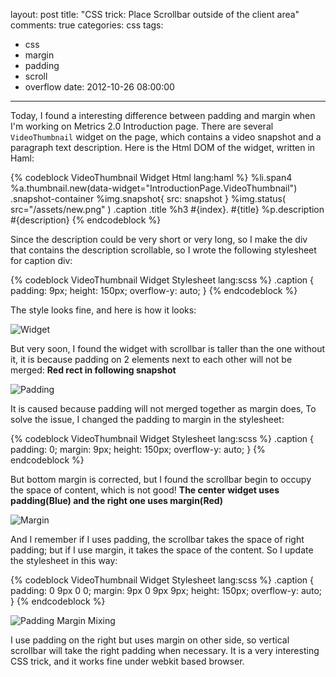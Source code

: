 layout: post
title: "CSS trick: Place Scrollbar outside of the client area"
comments: true
categories: css
tags:
  - css
  - margin
  - padding
  - scroll
  - overflow
date: 2012-10-26 08:00:00
---
Today, I found a interesting difference between padding and margin when I'm working on Metrics 2.0 Introduction page. There are several `VideoThumbnail` widget on the page, which contains a video snapshot and a paragraph text description.
Here is the Html DOM of the widget, written in Haml:

{% codeblock VideoThumbnail Widget Html lang:haml %}
%li.span4
  %a.thumbnail.new(data-widget="IntroductionPage.VideoThumbnail")
    .snapshot-container
      %img.snapshot{ src: snapshot }
      %img.status( src="/assets/new.png" )
    .caption
      .title
        %h3 #{index}. #{title}
      %p.description #{description}
{% endcodeblock %}

Since the description could be very short or very long, so I make the div that contains the description scrollable, so I wrote the following stylesheet for caption div:

{% codeblock VideoThumbnail Widget Stylesheet lang:scss %}
.caption {
  padding: 9px;
  height: 150px;
  overflow-y: auto;
}
{% endcodeblock %}

The style looks fine, and here is how it looks:

![Widget](widget.png "Wiget")

But very soon, I found the widget with scrollbar is taller than the one without it, it is because padding on 2 elements next to each other will not be merged: **Red rect in following snapshot**

![Padding](padding.png "Padding")

It is caused because padding will not merged together as margin does, To solve the issue, I changed the padding to margin in the stylesheet:

{% codeblock VideoThumbnail Widget Stylesheet lang:scss %}
.caption {
  padding: 0;
  margin: 9px;
  height: 150px;
  overflow-y: auto;
}
{% endcodeblock %}

But bottom margin is corrected, but I found the scrollbar begin to occupy the space of content, which is not good! **The center widget uses padding(Blue) and the right one uses margin(Red)**

![Margin](margin.png "Margin")

And I remember if I uses padding, the scrollbar takes the space of right padding; but if I use margin, it takes the space of the content. So I update the stylesheet in this way:

{% codeblock VideoThumbnail Widget Stylesheet lang:scss %}
.caption {
  padding: 0 9px 0 0;
  margin: 9px 0 9px 9px;
  height: 150px;
  overflow-y: auto;
}
{% endcodeblock %}

![Padding Margin Mixing](padding_margin_mixing.png "Padding Margin Mixing")

I use padding on the right but uses margin on other side, so vertical scrollbar will take the right padding when necessary. It is a very interesting CSS trick, and it works fine under webkit based browser.